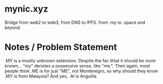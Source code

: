 # mynic.xyz
Bridge from web2 to web3, from DNS to IPFS. from .my to .space and beyond.

# Notes / Problem Statement

.MY is a mostly unknown extension. Despite the fac thtat it should be more known... "my" denotes a possessive sense, like "me.". 
Then again, most people think .ME is for just "ME", not Montenegro, so why should they know .MY is from Malaysia?
And yes, .AI is Anguilla.
